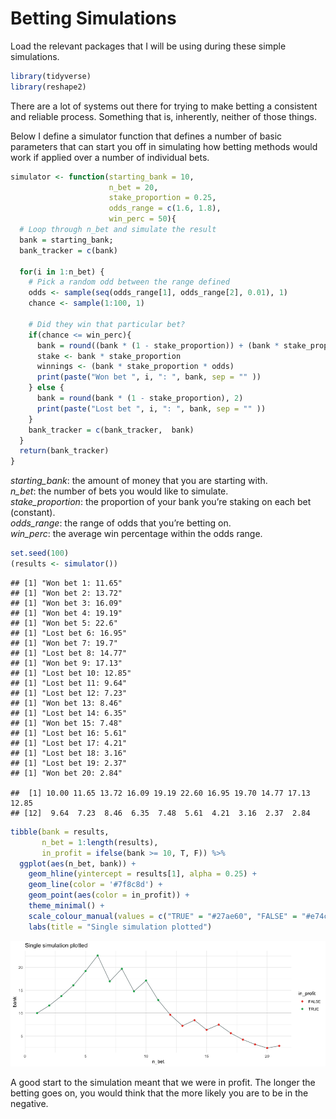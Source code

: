 Betting Simulations
================

Load the relevant packages that I will be using during these simple
simulations.

``` r
library(tidyverse)
library(reshape2)
```

There are a lot of systems out there for trying to make betting a
consistent and reliable process. Something that is, inherently, neither
of those things.

Below I define a simulator function that defines a number of basic
parameters that can start you off in simulating how betting methods
would work if applied over a number of individual bets.

``` r
simulator <- function(starting_bank = 10, 
                      n_bet = 20, 
                      stake_proportion = 0.25, 
                      odds_range = c(1.6, 1.8), 
                      win_perc = 50){
  # Loop through n_bet and simulate the result
  bank = starting_bank;
  bank_tracker = c(bank)
  
  for(i in 1:n_bet) {
    # Pick a random odd between the range defined
    odds <- sample(seq(odds_range[1], odds_range[2], 0.01), 1)
    chance <- sample(1:100, 1)
    
    # Did they win that particular bet? 
    if(chance <= win_perc){
      bank = round((bank * (1 - stake_proportion)) + (bank * stake_proportion * odds), 2)
      stake <- bank * stake_proportion
      winnings <- (bank * stake_proportion * odds)
      print(paste("Won bet ", i, ": ", bank, sep = "" ))
    } else {
      bank = round(bank * (1 - stake_proportion), 2)
      print(paste("Lost bet ", i, ": ", bank, sep = "" ))
    }
    bank_tracker = c(bank_tracker,  bank)
  }
  return(bank_tracker)
}
```

*starting\_bank*: the amount of money that you are starting with.  
*n\_bet*: the number of bets you would like to simulate.  
*stake\_proportion*: the proportion of your bank you’re staking on each
bet (constant).  
*odds\_range*: the range of odds that you’re betting on.  
*win\_perc*: the average win percentage within the odds range.

``` r
set.seed(100)
(results <- simulator())
```

    ## [1] "Won bet 1: 11.65"
    ## [1] "Won bet 2: 13.72"
    ## [1] "Won bet 3: 16.09"
    ## [1] "Won bet 4: 19.19"
    ## [1] "Won bet 5: 22.6"
    ## [1] "Lost bet 6: 16.95"
    ## [1] "Won bet 7: 19.7"
    ## [1] "Lost bet 8: 14.77"
    ## [1] "Won bet 9: 17.13"
    ## [1] "Lost bet 10: 12.85"
    ## [1] "Lost bet 11: 9.64"
    ## [1] "Lost bet 12: 7.23"
    ## [1] "Won bet 13: 8.46"
    ## [1] "Lost bet 14: 6.35"
    ## [1] "Won bet 15: 7.48"
    ## [1] "Lost bet 16: 5.61"
    ## [1] "Lost bet 17: 4.21"
    ## [1] "Lost bet 18: 3.16"
    ## [1] "Lost bet 19: 2.37"
    ## [1] "Won bet 20: 2.84"

    ##  [1] 10.00 11.65 13.72 16.09 19.19 22.60 16.95 19.70 14.77 17.13 12.85
    ## [12]  9.64  7.23  8.46  6.35  7.48  5.61  4.21  3.16  2.37  2.84

``` r
tibble(bank = results, 
       n_bet = 1:length(results), 
       in_profit = ifelse(bank >= 10, T, F)) %>%
  ggplot(aes(n_bet, bank)) + 
    geom_hline(yintercept = results[1], alpha = 0.25) + 
    geom_line(color = '#7f8c8d') + 
    geom_point(aes(color = in_profit)) + 
    theme_minimal() + 
    scale_colour_manual(values = c("TRUE" = "#27ae60", "FALSE" = "#e74c3c")) +
    labs(title = "Single simulation plotted")
```

![](betting_simulations_files/figure-gfm/single_simulation_plotting-1.png)<!-- -->

A good start to the simulation meant that we were in profit. The longer
the betting goes on, you would think that the more likely you are to be
in the negative.
